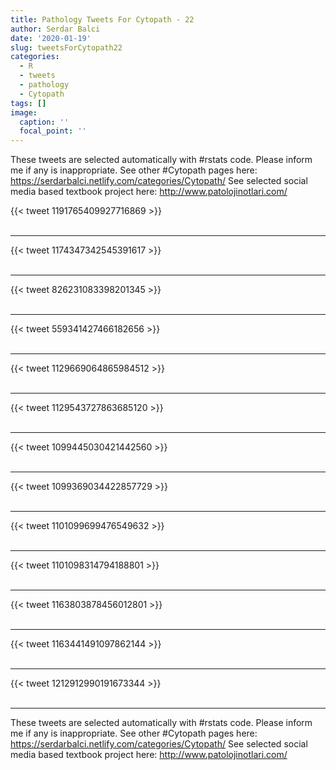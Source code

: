 ```yaml
---
title: Pathology Tweets For Cytopath - 22
author: Serdar Balci
date: '2020-01-19'
slug: tweetsForCytopath22
categories:
  - R
  - tweets
  - pathology
  - Cytopath
tags: []
image:
  caption: ''
  focal_point: ''
---
```



These tweets are selected automatically with #rstats code. Please inform me if any is inappropriate.
See other #Cytopath pages here: https://serdarbalci.netlify.com/categories/Cytopath/ 
See selected social media based textbook project here: http://www.patolojinotlari.com/

{{< tweet 1191765409927716869 >}}
<br>
<br>
<hr>
{{< tweet 1174347342545391617 >}}
<br>
<br>
<hr>
{{< tweet 826231083398201345 >}}
<br>
<br>
<hr>
{{< tweet 559341427466182656 >}}
<br>
<br>
<hr>
{{< tweet 1129669064865984512 >}}
<br>
<br>
<hr>
{{< tweet 1129543727863685120 >}}
<br>
<br>
<hr>
{{< tweet 1099445030421442560 >}}
<br>
<br>
<hr>
{{< tweet 1099369034422857729 >}}
<br>
<br>
<hr>
{{< tweet 1101099699476549632 >}}
<br>
<br>
<hr>
{{< tweet 1101098314794188801 >}}
<br>
<br>
<hr>
{{< tweet 1163803878456012801 >}}
<br>
<br>
<hr>
{{< tweet 1163441491097862144 >}}
<br>
<br>
<hr>
{{< tweet 1212912990191673344 >}}
<br>
<br>
<hr>


These tweets are selected automatically with #rstats code. Please inform me if any is inappropriate.
See other #Cytopath pages here: https://serdarbalci.netlify.com/categories/Cytopath/ 
See selected social media based textbook project here: http://www.patolojinotlari.com/

